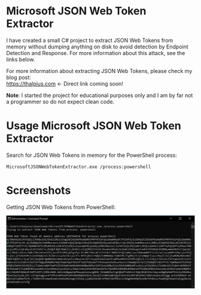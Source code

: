 # Microsoft JSON Web Token Extractor

I have created a small C# project to extract JSON Web Tokens from memory without dumping anything on disk to avoid detection by Endpoint Detection and Response. For more information about this attack, see the links below.

For more information about extracting JSON Web Tokens, please check my blog post:  
https://thalpius.com <- Direct link coming soon!

**Note**: I started the project for educational purposes only and I am by far not a programmer so do not expect clean code.

# Usage Microsoft JSON Web Token Extractor

Search for JSON Web Tokens in memory for the PowerShell process:  
```Batchfile
MicrosoftJSONWebTokenExtractor.exe /process:powershell
```

# Screenshots

Getting JSON Web Tokens from PowerShell:  

![Alt text](/Screenshots/MicrosoftJSONWebTokenExtractor01.jpg?raw=true "Getting JSON Web Tokens from PowerShell memory")
